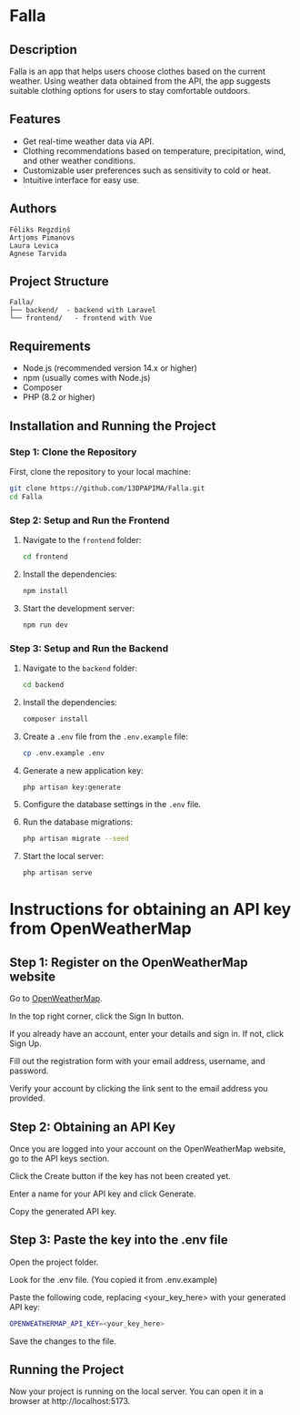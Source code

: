 # Falla

## Description

Falla is an app that helps users choose clothes based on the current weather. Using weather data obtained from the API, the app suggests suitable clothing options for users to stay comfortable outdoors.

## Features

- Get real-time weather data via API.
- Clothing recommendations based on temperature, precipitation, wind, and other weather conditions.
- Customizable user preferences such as sensitivity to cold or heat.
- Intuitive interface for easy use.

## Authors
```
Fēliks Regzdiņš 
Artjoms Pimanovs
Laura Levica
Agnese Tarvida

```
## Project Structure
```
Falla/
├── backend/  - backend with Laravel
└── frontend/   - frontend with Vue
```

## Requirements
- Node.js (recommended version 14.x or higher)
- npm (usually comes with Node.js)
- Composer
- PHP (8.2 or higher)

## Installation and Running the Project

### Step 1: Clone the Repository
First, clone the repository to your local machine:
```bash
git clone https://github.com/13DPAPIMA/Falla.git
cd Falla
```

### Step 2: Setup and Run the Frontend

1. Navigate to the `frontend` folder:
    ```bash
    cd frontend
    ```

2. Install the dependencies:
    ```bash
    npm install
    ```

3. Start the development server:
    ```bash
    npm run dev
    ```

### Step 3: Setup and Run the Backend

1. Navigate to the `backend` folder:
    ```bash
    cd backend
    ```

2. Install the dependencies:
    ```bash
    composer install
    ```

3. Create a `.env` file from the `.env.example` file:
    ```bash
    cp .env.example .env
    ```

4. Generate a new application key:
    ```bash
    php artisan key:generate
    ```

5. Configure the database settings in the `.env` file.

6. Run the database migrations:
    ```bash
    php artisan migrate --seed
    ```
7. Start the local server:
    ```bash
    php artisan serve
    ```
# Instructions for obtaining an API key from OpenWeatherMap

## Step 1: Register on the OpenWeatherMap website

Go to [OpenWeatherMap](https://openweathermap.org/).

In the top right corner, click the Sign In button.

If you already have an account, enter your details and sign in. If not, click Sign Up.

Fill out the registration form with your email address, username, and password.

Verify your account by clicking the link sent to the email address you provided.

## Step 2: Obtaining an API Key

Once you are logged into your account on the OpenWeatherMap website, go to the API keys section.

Click the Create button if the key has not been created yet.

Enter a name for your API key and click Generate.

Copy the generated API key.

## Step 3: Paste the key into the .env file

Open the project folder.

Look for the .env file. (You copied it from .env.example) 

Paste the following code, replacing <your_key_here> with your generated API key:
```bash
OPENWEATHERMAP_API_KEY=<your_key_here>
```
Save the changes to the file.

## Running the Project

Now your project is running on the local server. You can open it in a browser at http://localhost:5173.
